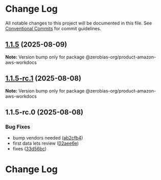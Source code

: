 # Change Log

All notable changes to this project will be documented in this file.
See [Conventional Commits](https://conventionalcommits.org) for commit guidelines.

## [1.1.5](https://github.com/zerobias-org/product/compare/@zerobias-org/product-amazon-aws-workdocs@1.1.5-rc.1...@zerobias-org/product-amazon-aws-workdocs@1.1.5) (2025-08-09)

**Note:** Version bump only for package @zerobias-org/product-amazon-aws-workdocs





## [1.1.5-rc.1](https://github.com/zerobias-org/product/compare/@zerobias-org/product-amazon-aws-workdocs@1.1.5-rc.0...@zerobias-org/product-amazon-aws-workdocs@1.1.5-rc.1) (2025-08-08)

**Note:** Version bump only for package @zerobias-org/product-amazon-aws-workdocs





## 1.1.5-rc.0 (2025-08-08)


### Bug Fixes

* bump vendors needed ([ab2cfb4](https://github.com/zerobias-org/product/commit/ab2cfb4a9cf2e3008e08b068f98011fec096c932))
* first data lets review ([02aee6e](https://github.com/zerobias-org/product/commit/02aee6e8c4f11675de7c63a00f4c8254a67a4dd7))
* fixes ([33d56bc](https://github.com/zerobias-org/product/commit/33d56bcaedf3fa5e3939a33c0fb57eda53539d05))





# Change Log
